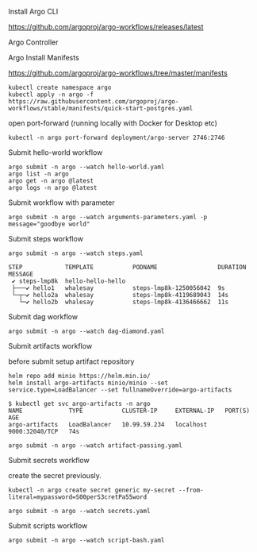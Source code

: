Install Argo CLI

https://github.com/argoproj/argo-workflows/releases/latest

Argo Controller


Argo Install Manifests

https://github.com/argoproj/argo-workflows/tree/master/manifests

```
kubectl create namespace argo
kubectl apply -n argo -f https://raw.githubusercontent.com/argoproj/argo-workflows/stable/manifests/quick-start-postgres.yaml
```

open port-forward (running locally with Docker for Desktop etc)

```
kubectl -n argo port-forward deployment/argo-server 2746:2746
```

Submit hello-world workflow

```
argo submit -n argo --watch hello-world.yaml
argo list -n argo
argo get -n argo @latest
argo logs -n argo @latest
```

Submit workflow with parameter

```
argo submit -n argo --watch arguments-parameters.yaml -p message="goodbye world"
```

Submit steps workflow

```
argo submit -n argo --watch steps.yaml
```

```
STEP            TEMPLATE           PODNAME                 DURATION  MESSAGE
 ✔ steps-lmp8k  hello-hello-hello
 ├───✔ hello1   whalesay           steps-lmp8k-1250056042  9s
 └─┬─✔ hello2a  whalesay           steps-lmp8k-4119689043  14s
   └─✔ hello2b  whalesay           steps-lmp8k-4136466662  11s
```

Submit dag workflow

```
argo submit -n argo --watch dag-diamond.yaml
```

Submit artifacts workflow

before submit setup artifact repository

```
helm repo add minio https://helm.min.io/
helm install argo-artifacts minio/minio --set service.type=LoadBalancer --set fullnameOverride=argo-artifacts
```

```
$ kubectl get svc argo-artifacts -n argo
NAME             TYPE           CLUSTER-IP     EXTERNAL-IP   PORT(S)          AGE
argo-artifacts   LoadBalancer   10.99.59.234   localhost     9000:32040/TCP   74s
```

```
argo submit -n argo --watch artifact-passing.yaml
```


Submit secrets workflow

create the secret previously.

```
kubectl -n argo create secret generic my-secret --from-literal=mypassword=S00perS3cretPa55word
```

```
argo submit -n argo --watch secrets.yaml
```

Submit scripts workflow

```
argo submit -n argo --watch script-bash.yaml
```
